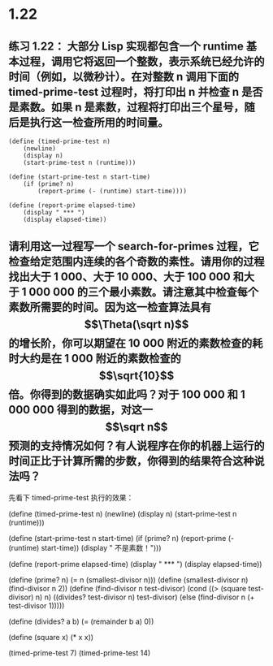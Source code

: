 # 1.22

## 练习 1.22： 大部分 Lisp 实现都包含一个 runtime 基本过程，调用它将返回一个整数，表示系统已经允许的时间（例如，以微秒计）。在对整数 n 调用下面的 timed-prime-test 过程时，将打印出 n 并检查 n 是否是素数。如果 n 是素数，过程将打印出三个星号，随后是执行这一检查所用的时间量。

```
(define (timed-prime-test n)
    (newline)
    (display n)
    (start-prime-test n (runtime)))

(define (start-prime-test n start-time)
    (if (prime? n)
        (report-prime (- (runtime) start-time))))

(define (report-prime elapsed-time)
    (display " *** ")
    (display elapsed-time))
```

## 请利用这一过程写一个 search-for-primes 过程，它检查给定范围内连续的各个奇数的素性。请用你的过程找出大于 1 000、大于 10 000、大于 100 000 和大于 1 000 000 的三个最小素数。请注意其中检查每个素数所需要的时间。因为这一检查算法具有 $$\Theta(\sqrt n)$$ 的增长阶，你可以期望在 10 000 附近的素数检查的耗时大约是在 1 000 附近的素数检查的 $$\sqrt{10}$$ 倍。你得到的数据确实如此吗？对于 100 000 和 1 000 000 得到的数据，对这一 $$\sqrt n$$ 预测的支持情况如何？有人说程序在你的机器上运行的时间正比于计算所需的步数，你得到的结果符合这种说法吗？ 


先看下 timed-prime-test 执行的效果：

<link rel="stylesheet" type="text/css" href="../../coding-js/deps/codemirror/lib/codemirror.css" />
<link rel="stylesheet" type="text/css" href="../../coding-js/coding.css" />
<link rel="stylesheet" type="text/css" href="../../coding-js/base.css" />

<script src="../../coding-js/deps/codemirror/lib/codemirror.js"></script>
<script src="../../coding-js/deps/jquery.min.js"></script>
<script src="../../coding-js/coding.js"> </script>

<script src="../../coding-js/deps/codemirror/mode/scheme/scheme.js"></script>

<script>
  c = new CodingJS('../../coding-js/');
</script>


<div id="scheme-plus-1">
(define (timed-prime-test n)
    (newline)
    (display n)
    (start-prime-test n (runtime)))

(define (start-prime-test n start-time)
    (if (prime? n)
        (report-prime (- (runtime) start-time)) (display " 不是素数！")))

(define (report-prime elapsed-time)
    (display " *** ")
    (display elapsed-time))

(define (prime? n)
    (= n (smallest-divisor n)))
(define (smallest-divisor n)
    (find-divisor n 2))
(define (find-divisor n test-divisor)
    (cond ((> (square test-divisor) n) n)
        ((divides? test-divisor n) test-divisor)
        (else (find-divisor n (+ test-divisor 1)))))

(define (divides? a b)
    (= (remainder b a) 0))

(define (square x) (* x x))

(timed-prime-test 7)
(timed-prime-test 14)
</div>

<script>
  c.prompt("scheme-plus-1");
</script>
